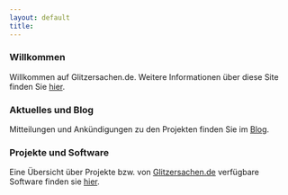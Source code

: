 ```yaml
---
layout: default
title:  
---
```


### Willkommen

Willkommen auf Glitzersachen.de. Weitere Informationen über diese Site finden Sie
[hier](about.html).

### Aktuelles und Blog

Mitteilungen und Ankündigungen zu den Projekten finden Sie im [Blog].

### Projekte und Software

Eine Übersicht über Projekte bzw. von [Glitzersachen.de] verfügbare Software finden sie [hier][projektuebersicht].

  [Blog]:              blog.html
  [Projektuebersicht]: projects.html
  [Glitzersachen.de]:  http://www.glitzersachen.de
